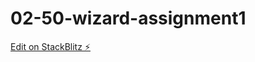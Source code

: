 # 02-50-wizard-assignment1

[Edit on StackBlitz ⚡️](https://stackblitz.com/edit/02-50-wizard-assignment1)